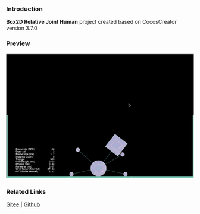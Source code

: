 ### Introduction
**Box2D Relative Joint Human** project created based on CocosCreator version 3.7.0

### Preview
![image](../../../gif/202211/2022110317.gif)

### Related Links
[Gitee](https://gitee.com/mirrors_cocos-creator/cocos-example-physics/tree/v3.x/2d/box2d/assets/cases/example/joints) | [Github](https://github.com/cocos/cocos-example-physics/tree/v3.x/2d/box2d/assets/cases/example/joints)